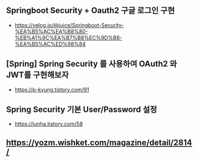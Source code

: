 ## Springboot Security + Oauth2 구글 로그인 구현
- https://velog.io/@juice/Springboot-Security-%EA%B5%AC%EA%B8%80-%EB%A1%9C%EA%B7%B8%EC%9D%B8-%EA%B5%AC%ED%98%84

## [Spring] Spring Security 를 사용하여 OAuth2 와 JWT를 구현해보자
- https://p-kyung.tistory.com/91

## Spring Security 기본 User/Password 설정
- https://junha.tistory.com/58

## https://yozm.wishket.com/magazine/detail/2814/